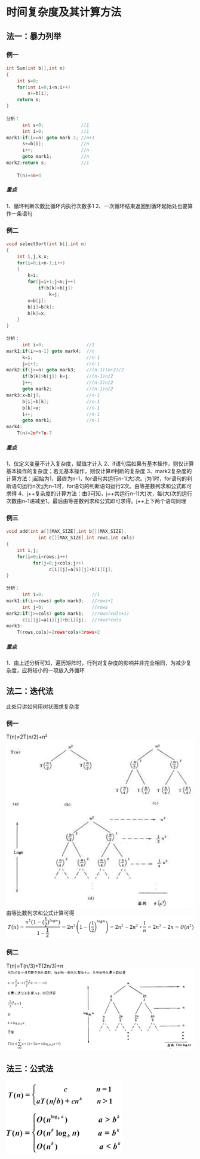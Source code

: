 # 时间复杂度及其计算方法

## 法一：暴力列举

### 例一

```c
int Sum(int b[],int n)
{
	int s=0;
	for(int i=0;i<n;i++)
		s+=b[i];
	return s;
}

分析：
	  int s=0;				//1
	  int i=0;				//1
mark1:if(i>=n) goto mark 2; //n+1
	  s+=b[i];				//n
	  i++;					//n
	  goto mark1;			//n
mark2:return s;				//1

	T(n)=4n+4 
```
##### 重点
1、循环判断次数比循环内执行次数多1
2、一次循环结束返回到循环起始处也要算作一条语句

### 例二

```c
void selectSort(int b[],int n)
{
	int i,j,k,x;
	for(i=0;i<n-1;i++)
	{
		k=i;
		for(j=i+1;j<n;j++)
			if(b[k]>b[j])
				k=j;
		x=b[j];
		b[i]=b[k];
		b[k]=x;
	}
}

分析：
	  int i=0;				  //1
mark1:if(i>=n-1) goto mark4;  //n
	  k=i;					  //n-1
	  j=i+1;				  //n-1
mark2:if(j>=n) goto mark3;    //(n-1)(n+2)/2
	  if(b[k]>b[j]) k=j;	  //(n-1)n/2
	  j++;	 	 			  //(n-1)n/2
	  goto mark2;	 		  //(n-1)n/2
mark3:x=b[j];				  //n-1
	  b[i]=b[k];			  //n-1
	  b[k]=x;				  //n-1
	  i++;					  //n-1
	  goto mark1;			  //n-1
mark4:
	T(n)=2n²+7n-7 
```
##### 重点
1、仅定义变量不计入复杂度，赋值才计入
2、if语句后如果有基本操作，则仅计算基本操作的复杂度；若无基本操作，则仅计算if判断的复杂度
3、mark2复杂度的计算方法：j起始为1，最终为n-1，for语句共运行n-1(大)次。j为1时，for语句的判断语句运行n次;j为n-1时，for语句的判断语句运行2次。由等差数列求和公式即可求得
4、j++复杂度的计算方法：由3可知，j++共运行n-1(大)次，每(大)次的运行次数由n-1递减至1。最后由等差数列求和公式即可求得。j++上下两个语句同理
### 例三

```c
void add(int a[][MAX_SIZE],int b[][MAX_SIZE], 
            int c[][MAX_SIZE],int rows,int cols)
{
    int i,j;
    for(i=0;i<rows;i++)
          for(j=0;j<cols;j++)
                c[i][j]=a[i][j]+b[i][j];
}

分析：
	  int i=0;					//1
mark1:if(i>=rows) goto mark3;   //rows+1
	  int j=0;					//rows
mark2:if(j>=cols) goto mark1;   //rows(cols+1)
	  c[i][j]=a[i][j]+b[i][j];  //rows*cols
mark3:
	T(rows,cols)=2rows*cols+3rows+2
```
##### 重点
1、由上述分析可知，遍历矩阵时，行列对复杂度的影响并非完全相同，为减少复杂度，应将较小的一项放入外循环

## 法二：迭代法

此处只讲如何用树状图求复杂度
### 例一
T(n)=2T(n/2)+n²
![在这里插入图片描述](https://raw.githubusercontent.com/KKKLxxx/img-host/master/202111151959002.png)
由等比数列求和公式计算可得<br/>![T(n)=n²(1-(1/2)^logn)/1-(1/2)=](https://raw.githubusercontent.com/KKKLxxx/img-host/master/202111151959405.png)

### 例二
T(n)=T(n/3)+T(2n/3)+n
<img src="https://raw.githubusercontent.com/KKKLxxx/img-host/master/202111152000647.png" alt="在这里插入图片描述" style="zoom: 80%;" />

## 法三：公式法

<img src="https://raw.githubusercontent.com/KKKLxxx/img-host/master/202111152000675.png" alt="在这里插入图片描述" style="zoom: 50%;" />